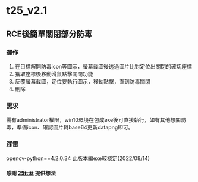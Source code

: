 # t25_v2.1

## RCE後簡單關閉部分防毒

### 運作
1. 在目標解開防毒icon等圖示，螢幕截圖後透過圖片比對定位出關閉的確切座標
2. 獲取座標後移動滑鼠點擊關閉功能
3. 反覆螢幕截圖，定位要執行圖示，移動點擊，直到防毒關閉
4. 刪除

### 需求
需有administrator權限，win10環境在包成exe後可直接執行，如有其他想關防毒，準備icon、確認圖片轉base64更新datapng即可。

### 踩雷
opencv-python==4.2.0.34 此版本編exe較穩定(2022/08/14)

#### 感謝 [25ttttt](https://github.com/25ttttt) 提供想法
